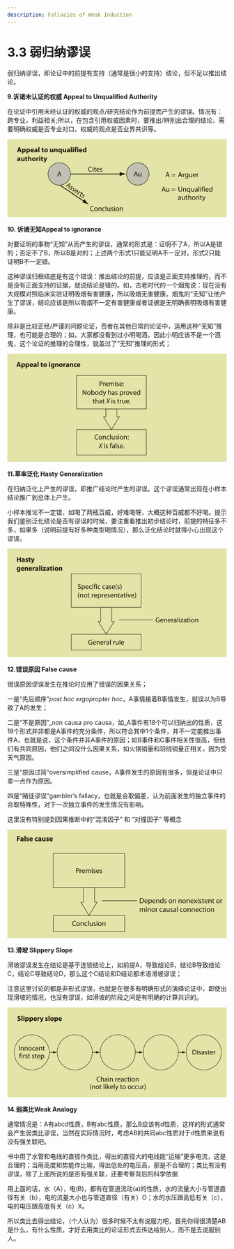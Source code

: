 ```yaml
---
description: Fallacies of Weak Induction
---
```


# 3.3 弱归纳谬误

弱归纳谬误，即论证中的前提有支持（通常是很小的支持）结论，但不足以推出结论。

**9.诉诸未认证的权威 Appeal to Unqualified Authority**

在论证中引用未经认证的权威的观点/研究结论作为前提而产生的谬误。情况有：跨专业，利益相关;所以，在包含引用权威因素时，要推出/辨别出合理的结论，需要明确权威是否专业对口，权威的观点是否业界共识等。

![](<../.gitbook/assets/image (6) (1).png>)

**10. 诉诸无知Appeal to ignorance**

对要证明的事物“无知”从而产生的谬误，通常的形式是：证明不了A，所以A是错的；否定不了B，所以B是对的；上述两个形式1只能证明A不一定对，形式2只能证明B不一定错。

这种谬误归根结底是有这个错误：推出结论的前提，应该是正面支持推理的，而不是没有正面支持的证据，就说结论是错的。如，古老时代的一个烟鬼说：现在没有大规模对照临床实验证明吸烟有害健康，所以吸烟无害健康。烟鬼的“无知”让他产生了谬误，结论应该是所以吸烟不一定有害健康或者证据是无明确表明吸烟有害健康。

除非是比较正经/严谨的问题论证，否者在其他日常的论证中，运用这种“无知”推理，也可能是合理的；如，大家都没看到过小明喝酒，因此小明应该不是一个酒鬼，这个论证的推理的合理性，就盖过了“无知”推理的形式；

![](<../.gitbook/assets/image (7).png>)

**11.草率泛化 Hasty Generalization**

在归纳泛化上产生的谬误，即推广结论时产生的谬误。这个谬误通常出现在小样本结论推广到总体上产生。

小样本推论不一定错，如喝了两瓶百威，好难喝呀，大概这种百威都不好喝。提示我们鉴别泛化结论是否有谬误的时候，要注重看推出初步结论时，前提的特征多不多，如果多（说明前提有好多种类型喝情况），那么泛化结论时就得小心出现这个谬误。

![](<../.gitbook/assets/image (5) (1).png>)

**12.错误原因 False cause**

错误原因谬误发生在推论时应用了错误的因果关系；

一是“先后顺序”_post hoc ergopropter hoc_，A事情接着B事情发生，就误以为B导致了A的发生；

二是“不是原因”_non causa pro causa，如_A事件有18个可以归纳出的性质，这18个形式并非都是A事件的充分条件，所以符合其中1个条件，并不一定能推出事件A，也就是说，这个条件并非A事件的原因；如B事件和C事件相关性很高，但他们有共同原因，他们之间没什么因果关系，如火锅销量和羽绒销量正相关，因为受天气原因。

三是“原因过简”oversimplified cause，A事件发生的原因有很多，但是论证中只拿一点作为原因。

四是“赌徒谬误”gambler’s fallacy，也就是合取偏差，认为前面发生的独立事件的合取特殊性，对下一次独立事件的发生情况有影响。

这里没有特别提到因果推断中的“混淆因子” 和 “对撞因子” 等概念

![](<../.gitbook/assets/image (2).png>)

**13.滑坡 Slippery Slope**

滑坡谬误发生在结论是基于连锁结论上，如前提A，导致结论B，结论B导致结论C，结论C导致结论D，那么这个C结论和D结论都术语滑坡谬误；

注意这里讨论的都是非形式谬误，也就是在很多有明确形式的演绎论证中，即使出现滑坡的情况，也没有谬误，如滑坡的阶段之间是有明确的计算共识的。

![](<../.gitbook/assets/image (5).png>)

**14.弱类比Weak Analogy**

通常情况是：A有abcd性质，B有abc性质，那么B应该有d性质，这样的形式通常会产生弱类比谬误，当然在实际情况时，考虑AB的共同abc性质对于d性质来说有没有强关联吧。

书中用了水管和电线的直径作类比，得出的直径大的电线能“运输”更多电流，这是合理的；当用高度和势能作比喻，得出低处的电压高，那是不合理的；类比有没有谬误，除了上面所说的是否有强关联，还要考察背后的科学依据

用上面的话，水（A），电(B)，都有在管道流动(a)的性质，水的流量大小与管道直径有关（b），电的流量大小也与管道直径（有关）O；水的水压跟高低有关（c），电的电压跟高低有关（c）X。

所以类比去得出结论，（个人认为）很多时候不太有说服力吧，首先你得很清楚AB是什么，有什么性质，才好去用类比的论证形式去传达给别人，而不是去说服别人。





&#x20;&#x20;

